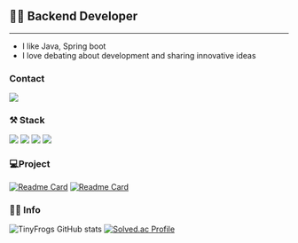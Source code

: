 
## 🙆‍♂️ Backend Developer
<hr>

- I like Java, Spring boot 
- I love debating about development and sharing innovative ideas

### Contact
<a href="mailto:qns0147@gmail.com" target="_blank"><img src="https://img.shields.io/badge/qns0147@gmail.com-EA4335?style=flat-square&logo=Gmail&logoColor=white"/></a>

### ⚒ Stack
<p>
<img src="https://img.shields.io/badge/Java-D9411E?style=flat-square&logo=openjdk&logoColor=white"/>
<img src="https://img.shields.io/badge/Spring Boot-6DB33F?style=flat-square&logo=spring&logoColor=white"/>
<img src="https://img.shields.io/badge/MySQL-4479A1?style=flat-square&logo=mysql&logoColor=white"/>
<img src="https://img.shields.io/badge/Oracle-F80000?style=flat-square&logo=oracle&logoColor=white"/>
</p>


###  💻Project 
[![Readme Card](https://github-readme-stats.vercel.app/api/pin/?username=TheUpperPart&repo=leaguehub-backend&show_owner=true&theme=tokyonight)](https://github.com/TheUpperPart)
[![Readme Card](https://github-readme-stats.vercel.app/api/pin/?username=MoAaDream&repo=Giftogether&show_owner=true&theme=tokyonight)](https://github.com/anuraghazra/github-readme-stats)


### 👨‍💻 Info
![TinyFrogs GitHub stats](https://github-readme-stats.vercel.app/api?username=TinyFrogs&show_icons=true&count_private=true&theme=tokyonight)
[![Solved.ac Profile](http://mazassumnida.wtf/api/v2/generate_badge?boj=forkvenia)](https://solved.ac/forkvenia/)


<!--
| 제목                     | 내용              |
|------------------------|-----------------|
| League Hub 프로젝트 | 아마추어를 위한 플랫폼    |
| Giftogether | 선물을 모금하기 위한 플랫폼 |
-->
